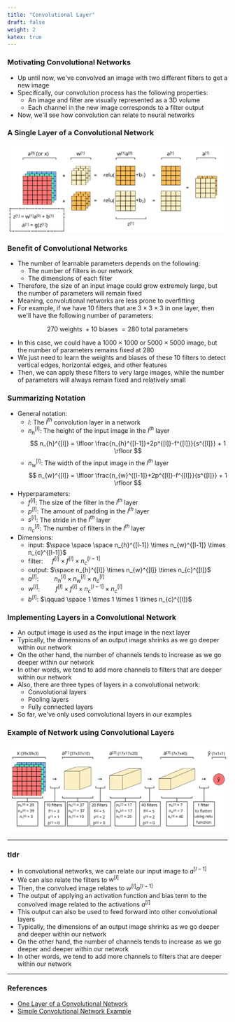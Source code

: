 ```yaml
---
title: "Convolutional Layer"
draft: false
weight: 2
katex: true
---
```


### Motivating Convolutional Networks
- Up until now, we've convolved an image with two different filters to get a new image
- Specifically, our convolution process has the following properties:
	- An image and filter are visually represented as a 3D volume
	- Each channel in the new image corresponds to a filter output
- Now, we'll see how convolution can relate to neural networks

### A Single Layer of a Convolutional Network

![convolutional_layer](../../../img/convolutional_layer.svg)

### Benefit of Convolutional Networks
- The number of learnable parameters depends on the following:
	- The number of filters in our network
	- The dimensions of each filter
- Therefore, the size of an input image could grow extremely large, but the number of parameters will remain fixed
- Meaning, convolutional networks are less prone to overfitting
- For example, if we have $10$ filters that are $3 \times 3 \times 3$ in one layer, then we'll have the following number of parameters:

$$
270 \text{ weights } + 10 \text{ biases } = 280 \text{ total parameters}
$$

- In this case, we could have a $1000 \times 1000$ or $5000 \times 5000$ image, but the number of parameters remains fixed at $280$
- We just need to learn the weights and biases of these $10$ filters to detect vertical edges, horizontal edges, and other features
- Then, we can apply these filters to very large images, while the number of parameters will always remain fixed and relatively small

### Summarizing Notation
- General notation:
	- $l$: The $l^{th}$ convolution layer in a network
	- $n_{h}^{[l]}$: The height of the input image in the $l^{th}$ layer
	$$
	n_{h}^{[l]} = \lfloor \frac{n_{h}^{[l-1]}+2p^{[l]}-f^{[l]}}{s^{[l]}} + 1 \rfloor
	$$
	- $n_{w}^{[l]}$: The width of the input image in the $l^{th}$ layer
	$$
	n_{w}^{[l]} = \lfloor \frac{n_{w}^{[l-1]}+2p^{[l]}-f^{[l]}}{s^{[l]}} + 1 \rfloor
	$$
- Hyperparameters:
	- $f^{[l]}$: The size of the filter in the $l^{th}$ layer
	- $p^{[l]}$: The amount of padding in the $l^{th}$ layer
	- $s^{[l]}$: The stride in the $l^{th}$ layer
	- $n_{c}^{[l]}$: The number of filters in the $l^{th}$ layer
- Dimensions:
	- $\text{input}$: $\space \space \space n_{h}^{[l-1]} \times n_{w}^{[l-1]} \times n_{c}^{[l-1]}$
	- $\text{filter}$: $\quad f^{[l]} \times f^{[l]} \times n_{c}^{[l-1]}$
	- $\text{output}$: $\space n_{h}^{[l]} \times n_{w}^{[l]} \times n_{c}^{[l]}$
	- $a^{[l]}$: $\qquad n_{h}^{[l]} \times n_{w}^{[l]} \times n_{c}^{[l]}$
	- $w^{[l]}$: $\qquad f^{[l]} \times f^{[l]} \times n_{c}^{[l-1]} \times n_{c}^{[l]}$
	- $b^{[l]}$: $\qquad \space 1 \times 1 \times 1 \times n_{c}^{[l]}$

### Implementing Layers in a Convolutional Network
- An output image is used as the input image in the next layer
- Typically, the dimensions of an output image shrinks as we go deeper within our network
- On the other hand, the number of channels tends to increase as we go deeper within our network
- In other words, we tend to add more channels to filters that are deeper within our network
- Also, there are three types of layers in a convolutional network:
	- Convolutional layers
	- Pooling layers
	- Fully connected layers
- So far, we've only used convolutional layers in our examples

### Example of Network using Convolutional Layers

![convolutionalnetwork](../../../img/convnet.svg)

---

### tldr
- In convolutional networks, we can relate our input image to $a^{[l-1]}$
- We can also relate the filters to $w^{[l]}$
- Then, the convolved image relates to $w^{[l]}a^{[l-1]}$
- The output of applying an activation function and bias term to the convolved image related to the activations $a^{[l]}$
- This output can also be used to feed forward into other convolutional layers
- Typically, the dimensions of an output image shrinks as we go deeper and deeper within our network
- On the other hand, the number of channels tends to increase as we go deeper and deeper within our network
- In other words, we tend to add more channels to filters that are deeper within our network

---

### References
- [One Layer of a Convolutional Network](https://www.youtube.com/watch?v=jPOAS7uCODQ&list=PLkDaE6sCZn6Gl29AoE31iwdVwSG-KnDzF&index=7)
- [Simple Convolutional Network Example](https://www.youtube.com/watch?v=3PyJA9AfwSk&list=PLkDaE6sCZn6Gl29AoE31iwdVwSG-KnDzF&index=8)
